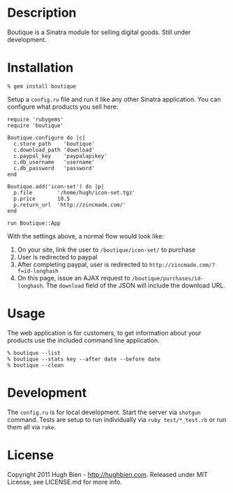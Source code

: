 Description
===========

Boutique is a Sinatra module for selling digital goods.  Still under development.

Installation
============

    % gem install boutique

Setup a `config.ru` file and run it like any other Sinatra application.  You
can configure what products you sell here:

    require 'rubygems'
    require 'boutique'

    Boutique.configure do |c|
      c.store_path    'boutique'
      c.download_path 'download'
      c.paypal_key    'paypalapikey'
      c.db_username   'username'
      c.db_password   'password'
    end

    Boutique.add('icon-set') do |p|
      p.file        '/home/hugh/icon-set.tgz'
      p.price       10.5
      p.return_url  'http://zincmade.com/'
    end

    run Boutique::App

With the settings above, a normal flow would look like:

1. On your site, link the user to `/boutique/icon-set/` to purchase
2. User is redirected to paypal
3. After completing paypal, user is redirected to 
   `http://zincmade.com/?f=id-longhash`
4. On this page, issue an AJAX request to `/boutique/purchases/id-longhash`.
   The `download` field of the JSON will include the download URL.

Usage
=====

The web application is for customers, to get information about your products use
the included command line application.

    % boutique --list
    % boutique --stats key --after date --before date
    % boutique --clean

Development
===========

The `config.ru` is for local development.  Start the server via `shotgun`
command.  Tests are setup to run individually via `ruby test/*_test.rb` or
run them all via `rake`.

License
=======

Copyright 2011 Hugh Bien - http://hughbien.com.
Released under MIT License, see LICENSE.md for more info.
